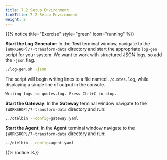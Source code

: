 ```yaml
---
title: 7.2 Setup Environment
linkTitle: 7.2 Setup Environment
weight: 2
---
```


{{% notice title="Exercise" style="green" icon="running" %}}

**Start the Log Generator**: In the **Test** terminal window, navigate to the `[WORKSHOP]/7-transform-data` directory and start the appropriate `log-gen` script for your system. We want to work with structured JSON logs, so add the `-json` flag.

```sh
./log-gen.sh -json
```

The script will begin writing lines to a file named `./quotes.log`, while displaying a single line of output in the console.

```txt
Writing logs to quotes.log. Press Ctrl+C to stop.
```

**Start the Gateway**: In the **Gateway** terminal window navigate to the `[WORKSHOP]/7-transform-data` directory and run:

```sh
../otelbin --config=gateway.yaml
```

**Start the Agent**: In the **Agent** terminal window navigate to the `[WORKSHOP]/7-transform-data` directory and run:

```sh
../otelbin --config=agent.yaml
```

{{% /notice %}}
